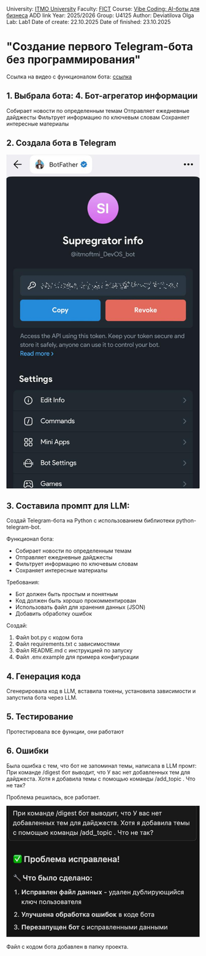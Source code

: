 University: [ITMO University](https://itmo.ru/ru/)
Faculty: [FICT](https://fict.itmo.ru)
Course: [Vibe Coding: AI-боты для бизнеса](https://) ADD link
Year: 2025/2026
Group: U4125
Author: Deviatilova Olga
Lab: Lab1
Date of create: 22.10.2025
Date of finished: 23.10.2025

# "Создание первого Telegram-бота без программирования"

Ссылка на видео с функционалом бота: [ссылка](https://drive.google.com/file/d/15WVbYXnXbuRPaFagLEBohCt_1KBYmwvu/view?usp=share_link)

## 1. Выбрала бота: 4. Бот-агрегатор информации

Собирает новости по определенным темам
Отправляет ежедневные дайджесты
Фильтрует информацию по ключевым словам
Сохраняет интересные материалы

## 2. Создала бота в Telegram

![](screen1.jpg)

## 3. Составила промпт для LLM:

Создай Telegram-бота на Python с использованием библиотеки python-telegram-bot.

Функционал бота:
- Собирает новости по определенным темам
- Отправляет ежедневные дайджесты
- Фильтрует информацию по ключевым словам
- Сохраняет интересные материалы

Требования:
- Бот должен быть простым и понятным
- Код должен быть хорошо прокомментирован
- Использовать файл для хранения данных (JSON)
- Добавить обработку ошибок

Создай:

1. Файл bot.py с кодом бота
2. Файл requirements.txt с зависимостями
3. Файл README.md с инструкцией по запуску
4. Файл .env.example для примера конфигурации

## 4. Генерация кода

Сгенерировала код в LLM, вставила токены, установила зависимости и запустила бота через LLM. 

## 5. Тестирование

Протестировала все функции, они работают

## 6. Ошибки

Была ошибка с тем, что бот не запоминал темы, написала в LLM промт:
При команде /digest бот выводит, что У вас нет добавленных тем для дайджеста. Хотя я добавила темы с помощью команды /add_topic . Что не так?

Проблема решилась, все работает.

![](screen2.jpg)

Файл с кодом бота добавлен в папку проекта.

